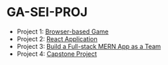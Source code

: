 # GA-SEI-PROJ

- Project 1: [Browser-based Game](https://github.com/hongpeichua94/GA-SEI-PROJ/tree/main/Connect4)
- Project 2: [React Application](https://fitfury.vercel.app/home)
- Project 3: [Build a Full-stack MERN App as a Team](https://github.com/hongpeichua94/GA-SEI-PROJ/tree/main/TrippinTales)
- Project 4: [Capstone Project](https://github.com/hongpeichua94/GA-SEI-PROJ/tree/main/Toolbox)
